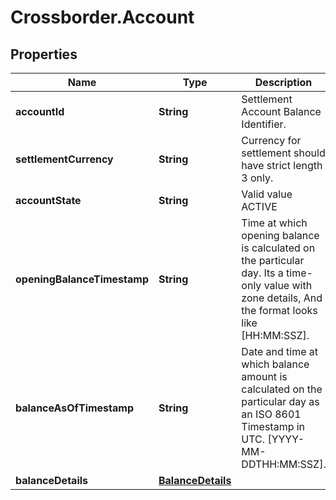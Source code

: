 # Crossborder.Account

## Properties

Name | Type | Description | Notes
------------ | ------------- | ------------- | -------------
**accountId** | **String** | Settlement Account Balance Identifier. | [optional] 
**settlementCurrency** | **String** | Currency for settlement should have strict length 3 only. | [optional] 
**accountState** | **String** | Valid value ACTIVE | [optional] 
**openingBalanceTimestamp** | **String** | Time at which opening balance is calculated on the particular day. Its a time-only value with zone details, And the format looks like [HH:MM:SSZ]. | [optional] 
**balanceAsOfTimestamp** | **String** | Date and time at which  balance amount is calculated on the particular day as an ISO 8601 Timestamp in UTC. [YYYY-MM-DDTHH:MM:SSZ]. | [optional] 
**balanceDetails** | [**BalanceDetails**](BalanceDetails.md) |  | [optional] 


